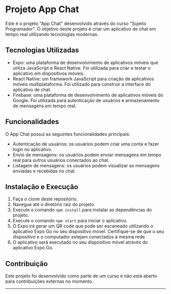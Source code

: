 # Projeto App Chat

<p>Este é o projeto "App Chat" desenvolvido através do curso "Sujeito Programador". O objetivo deste projeto é criar um aplicativo de chat em tempo real utilizando tecnologias modernas.</p>

## Tecnologias Utilizadas

* Expo: uma plataforma de desenvolvimento de aplicativos móveis que utiliza JavaScript e React Native. Foi utilizada para criar e testar o aplicativo em dispositivos móveis.
* React Native: um framework JavaScript para criação de aplicativos móveis multiplataforma. Foi utilizado para construir a interface do aplicativo de chat.
* Firebase: uma plataforma de desenvolvimento de aplicativos móveis do Google. Foi utilizada para autenticação de usuários e armazenamento de mensagens em tempo real.

## Funcionalidades

<p>O App Chat possui as seguintes funcionalidades principais:</p>

* Autenticação de usuários: os usuários podem criar uma conta e fazer login no aplicativo.
* Envio de mensagens: os usuários podem enviar mensagens em tempo real para outros usuários conectados ao chat.
* Listagem de mensagens: os usuários podem visualizar as mensagens enviadas e recebidas no chat.

## Instalação e Execução

1. Faça o clone deste repositório.
2. Navegue até o diretório raiz do projeto.
3. Execute o comando `npm install` para instalar as dependências do projeto.
4. Execute o comando `npm start` para iniciar o aplicativo.
5. O Expo irá gerar um QR code que pode ser escaneado utilizando o aplicativo Expo Go no seu dispositivo móvel. Certifique-se de que o seu dispositivo e o computador estejam conectados à mesma rede.
6. O aplicativo será executado no seu dispositivo móvel através do aplicativo Expo Go.

## Contribuição

Este projeto foi desenvolvido como parte de um curso e não está aberto para contribuições externas no momento.

---
